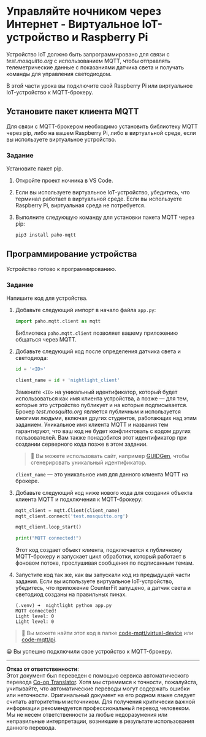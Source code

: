 <!--
CO_OP_TRANSLATOR_METADATA:
{
  "original_hash": "90fb93446e03c38f3c0e4009c2471906",
  "translation_date": "2025-08-26T23:18:35+00:00",
  "source_file": "1-getting-started/lessons/4-connect-internet/single-board-computer-mqtt.md",
  "language_code": "ru"
}
-->
# Управляйте ночником через Интернет - Виртуальное IoT-устройство и Raspberry Pi

Устройство IoT должно быть запрограммировано для связи с *test.mosquitto.org* с использованием MQTT, чтобы отправлять телеметрические данные с показаниями датчика света и получать команды для управления светодиодом.

В этой части урока вы подключите свой Raspberry Pi или виртуальное IoT-устройство к MQTT-брокеру.

## Установите пакет клиента MQTT

Для связи с MQTT-брокером необходимо установить библиотеку MQTT через pip, либо на вашем Raspberry Pi, либо в виртуальной среде, если вы используете виртуальное устройство.

### Задание

Установите пакет pip.

1. Откройте проект ночника в VS Code.

1. Если вы используете виртуальное IoT-устройство, убедитесь, что терминал работает в виртуальной среде. Если вы используете Raspberry Pi, виртуальная среда не потребуется.

1. Выполните следующую команду для установки пакета MQTT через pip:

    ```sh
    pip3 install paho-mqtt
    ```

## Программирование устройства

Устройство готово к программированию.

### Задание

Напишите код для устройства.

1. Добавьте следующий импорт в начало файла `app.py`:

    ```python
    import paho.mqtt.client as mqtt
    ```

    Библиотека `paho.mqtt.client` позволяет вашему приложению общаться через MQTT.

1. Добавьте следующий код после определения датчика света и светодиода:

    ```python
    id = '<ID>'

    client_name = id + 'nightlight_client'
    ```

    Замените `<ID>` на уникальный идентификатор, который будет использоваться как имя клиента устройства, а позже — для тем, которые это устройство публикует и на которые подписывается. Брокер *test.mosquitto.org* является публичным и используется многими людьми, включая других студентов, работающих над этим заданием. Уникальное имя клиента MQTT и названия тем гарантируют, что ваш код не будет конфликтовать с кодом других пользователей. Вам также понадобится этот идентификатор при создании серверного кода позже в этом задании.

    > 💁 Вы можете использовать сайт, например [GUIDGen](https://www.guidgen.com), чтобы сгенерировать уникальный идентификатор.

    `client_name` — это уникальное имя для данного клиента MQTT на брокере.

1. Добавьте следующий код ниже нового кода для создания объекта клиента MQTT и подключения к MQTT-брокеру:

    ```python
    mqtt_client = mqtt.Client(client_name)
    mqtt_client.connect('test.mosquitto.org')
    
    mqtt_client.loop_start()

    print("MQTT connected!")
    ```

    Этот код создает объект клиента, подключается к публичному MQTT-брокеру и запускает цикл обработки, который работает в фоновом потоке, прослушивая сообщения по подписанным темам.

1. Запустите код так же, как вы запускали код из предыдущей части задания. Если вы используете виртуальное IoT-устройство, убедитесь, что приложение CounterFit запущено, а датчик света и светодиод созданы на правильных пинах.

    ```output
    (.venv) ➜  nightlight python app.py 
    MQTT connected!
    Light level: 0
    Light level: 0
    ```

> 💁 Вы можете найти этот код в папке [code-mqtt/virtual-device](../../../../../1-getting-started/lessons/4-connect-internet/code-mqtt/virtual-device) или [code-mqtt/pi](../../../../../1-getting-started/lessons/4-connect-internet/code-mqtt/pi).

😀 Вы успешно подключили свое устройство к MQTT-брокеру.

---

**Отказ от ответственности**:  
Этот документ был переведен с помощью сервиса автоматического перевода [Co-op Translator](https://github.com/Azure/co-op-translator). Хотя мы стремимся к точности, пожалуйста, учитывайте, что автоматические переводы могут содержать ошибки или неточности. Оригинальный документ на его родном языке следует считать авторитетным источником. Для получения критически важной информации рекомендуется профессиональный перевод человеком. Мы не несем ответственности за любые недоразумения или неправильные интерпретации, возникшие в результате использования данного перевода.